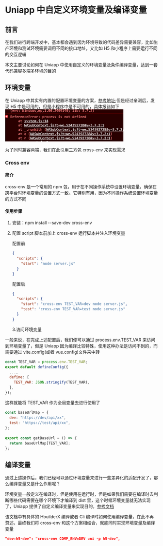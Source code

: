 # Uniapp 中自定义环境变量及编译变量

## 前言

在我们进行跨端开发中，基本都会遇到因为环境导致的代码差异需要兼容，比如生产环境和测试环境需要调用不同的接口地址，又比如 H5 和小程序上需要运行不同的交互逻辑

本文主要讨论如何在 Uniapp 中使用自定义的环境变量及条件编译变量，达到一套代码兼容多端多环境的目的

## 环境变量

在 Uniapp 中其实有内置的配置环境变量的方案，[参考地址](https://uniapp.dcloud.net.cn/collocation/package);但是经过亲测后，发现 H5 中是可用的，但是小程序中是不可用的，具体报错如下
![alt text](1735524581039_C1CCC9F1-7EBC-4365-A0DC-59D9360449E0.png)

为了同时兼容两端，我们在此引用三方包 cross-env 来实现需求

### Cross env

#### 简介

cross-env 是一个常用的 npm 包，用于在不同操作系统中设置环境变量，确保在跨平台时环境变量的设置方式一致。它特别有用，因为不同操作系统设置环境变量的方式不同

#### 使用步骤

1. 安装：npm install --save-dev cross-env
2. 配置 script 脚本前加上 cross-env 运行脚本并注入环境变量

   配置前

   ```json
   {
     "scripts": {
       "start": "node server.js"
     }
   }
   ```

   配置后

   ```json
   {
     "scripts": {
       "start": "cross-env TEST_VAR=dev node server.js",
       "test": "cross-env TEST_VAR=test node server.js"
     }
   }
   ```

   3.访问环境变量

一般来说，在完成上述配置后，我们便可以通过 process.env.TEST_VAR 来访问到环境变量了，但是 Uniapp 因为编译比较特殊，使用这种办法是访问不到的，而需要通过 vite.config(或者 vue.config)文件来中转

```js
const TEST_VAR = process.env.TEST_VAR;
export default defineConfig({
  ...,
  define: {
    TEST_VAR: JSON.stringify(TEST_VAR),
  },
});
```

这样就能将 TEST_VAR 作为全局变量去进行使用了

```js
const baseUrlMap = {
  dev: "https://dev/api/xx",
  test: "https://test/api/xx",
};

export const getBaseUrl = () => {
  return baseUrlMap[TEST_VAR];
};
```

## 编译变量

通过上述操作后，我们已经可以通过环境变量来进行一些差异化的适配开发了，那么编译变量又是什么作用呢？

环境变量一般定义在编译时，但是使用在运行时，但是如果我们需要在编译时去判断哪些代码需要在哪个环境下才编译到 dist 里，这个时候环境变量就无法实现了，Uniapp 提供了自定义编译变量来实现目的，[参考文档](https://uniapp.dcloud.net.cn/collocation/package.html)

该文档中有具体的 HbuilderX 编译或者 Cli 编译时如何使用编译变量，在此不再赘述，最终我们将 cross-env 和这个方案相结合，就能同时实现环境变量及编译变量

```json
"dev:h5-dev": "cross-env COMP_ENV=DEV uni -p h5-dev",
```

